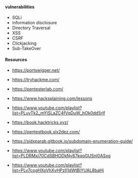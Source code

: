 #### vulnerabilities

- SQLi
- information disclosure
- Directory Traversal
- XSS
- CSRF
- Clickjacking
- Sub-TakeOver

#### Resources

- https://portswigger.net/
- https://tryhackme.com/
- https://pentesterlab.com/
- https://www.hacksplaining.com/lessons
- https://www.youtube.com/playlist?list=PLuyTk2_mYISLaZC4fVqDuW_hOk0dd5rlf

- https://book.hacktricks.xyz/

- https://pentestbook.six2dez.com/

- https://sidxparab.gitbook.io/subdomain-enumeration-guide/

- https://www.youtube.com/playlist?list=PLDRMxi70CdSBHODkNy87kqqGUSnl0ASxg

- https://www.youtube.com/playlist?list=PLv7cogHXoVhXvHPzIl1dWtBiYUAL8baHj

    